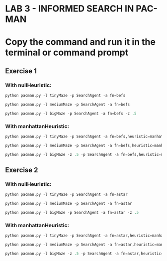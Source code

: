 # LAB 3 - INFORMED SEARCH IN PAC-MAN
# Copy the command and run it in the terminal or command prompt

## Exercise 1

### With nullHeuristic:
```python
python pacman.py -l tinyMaze -p SearchAgent -a fn=befs
```

```python
python pacman.py -l mediumMaze -p SearchAgent -a fn=befs
```

```python
python pacman.py -l bigMaze -p SearchAgent -a fn=befs -z .5
```

### With manhattanHeuristic:
```python
python pacman.py -l tinyMaze -p SearchAgent -a fn=befs,heuristic=manhattanHeuristic
```

```python
python pacman.py -l mediumMaze -p SearchAgent -a fn=befs,heuristic=manhattanHeuristic
```

```python
python pacman.py -l bigMaze -z .5 -p SearchAgent -a fn=befs,heuristic=manhattanHeuristic
```

## Exercise 2

### With nullHeuristic:
```python
python pacman.py -l tinyMaze -p SearchAgent -a fn=astar
```

```python
python pacman.py -l mediumMaze -p SearchAgent -a fn=astar
```

```python
python pacman.py -l bigMaze -p SearchAgent -a fn=astar -z .5
```

### With manhattanHeuristic:
```python
python pacman.py -l tinyMaze -p SearchAgent -a fn=astar,heuristic=manhattanHeuristic
```

```python
python pacman.py -l mediumMaze -p SearchAgent -a fn=astar,heuristic=manhattanHeuristic
```

```python
python pacman.py -l bigMaze -z .5 -p SearchAgent -a fn=astar,heuristic=manhattanHeuristic
```
